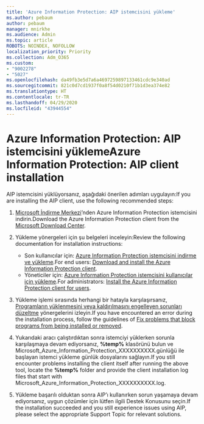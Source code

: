 ```yaml
---
title: 'Azure Information Protection: AIP istemcisini yükleme'
ms.author: pebaum
author: pebaum
manager: mnirkhe
ms.audience: Admin
ms.topic: article
ROBOTS: NOINDEX, NOFOLLOW
localization_priority: Priority
ms.collection: Adm_O365
ms.custom:
- "9002278"
- "5027"
ms.openlocfilehash: da49fb3e5d7a6a4697259897133461cdc9e340ad
ms.sourcegitcommit: 821c0d7cd1937f0a8f54d0210f71b1d3ea374e82
ms.translationtype: HT
ms.contentlocale: tr-TR
ms.lasthandoff: 04/29/2020
ms.locfileid: "43944554"
---
```

# <a name="azure-information-protection-aip-client-installation"></a><span data-ttu-id="bca6b-102">Azure Information Protection: AIP istemcisini yükleme</span><span class="sxs-lookup"><span data-stu-id="bca6b-102">Azure Information Protection: AIP client installation</span></span>

<span data-ttu-id="bca6b-103">AIP istemcisini yüklüyorsanız, aşağıdaki önerilen adımları uygulayın:</span><span class="sxs-lookup"><span data-stu-id="bca6b-103">If you are installing the AIP client, use the following recommended steps:</span></span>

1. <span data-ttu-id="bca6b-104">[Microsoft İndirme Merkezi](https://www.microsoft.com/download/details.aspx?id=53018)’nden Azure Information Protection istemcisini indirin.</span><span class="sxs-lookup"><span data-stu-id="bca6b-104">Download the Azure Information Protection client from the [Microsoft Download Center](https://www.microsoft.com/download/details.aspx?id=53018).</span></span>

2. <span data-ttu-id="bca6b-105">Yükleme yönergeleri için şu belgeleri inceleyin:</span><span class="sxs-lookup"><span data-stu-id="bca6b-105">Review the following documentation for installation instructions:</span></span>

    - <span data-ttu-id="bca6b-106">Son kullanıcılar için: [Azure Information Protection istemcisini indirme ve yükleme](https://docs.microsoft.com/azure/information-protection/rms-client/install-client-app).</span><span class="sxs-lookup"><span data-stu-id="bca6b-106">For end users: [Download and install the Azure Information Protection client](https://docs.microsoft.com/azure/information-protection/rms-client/install-client-app).</span></span>
    - <span data-ttu-id="bca6b-107">Yöneticiler için: [Azure Information Protection istemcisini kullanıcılar için yükleme](https://docs.microsoft.com/azure/information-protection/rms-client/client-admin-guide-install).</span><span class="sxs-lookup"><span data-stu-id="bca6b-107">For administrators: [Install the Azure Information Protection client for users](https://docs.microsoft.com/azure/information-protection/rms-client/client-admin-guide-install).</span></span>

3. <span data-ttu-id="bca6b-108">Yükleme işlemi sırasında herhangi bir hatayla karşılaşırsanız, [Programların yüklenmesini veya kaldırılmasını engelleyen sorunları düzeltme](https://support.microsoft.com/help/17588/windows-fix-problems-that-block-programs-being-installed-or-removed) yönergelerini izleyin.</span><span class="sxs-lookup"><span data-stu-id="bca6b-108">If you have encountered an error during the installation process, follow the guidelines of [Fix problems that block programs from being installed or removed](https://support.microsoft.com/help/17588/windows-fix-problems-that-block-programs-being-installed-or-removed).</span></span>

4. <span data-ttu-id="bca6b-109">Yukarıdaki aracı çalıştırdıktan sonra istemciyi yüklerken sorunla karşılaşmaya devam ediyorsanız, **%temp%** klasörünü bulun ve Microsoft_Azure_Information_Protection_XXXXXXXXXX.günlüğü ile başlayan istemci yükleme günlük dosyalarını sağlayın.</span><span class="sxs-lookup"><span data-stu-id="bca6b-109">If you still encounter problems installing the client itself after running the above tool, locate the **%temp%** folder and provide the client installation log files that start with Microsoft_Azure_Information_Protection_XXXXXXXXXX.log.</span></span>

5. <span data-ttu-id="bca6b-110">Yükleme başarılı olduktan sonra AIP’ı kullanırken sorun yaşamaya devam ediyorsanız, uygun çözümler için lütfen ilgili Destek Konusunu seçin.</span><span class="sxs-lookup"><span data-stu-id="bca6b-110">If the installation succeeded and you still experience issues using AIP, please select the appropriate Support Topic for relevant solutions.</span></span>
